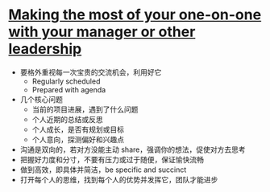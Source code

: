 # [Making the most of your one-on-one with your manager or other leadership](https://stackoverflow.blog/2020/10/27/make-the-most-one-on-one-with-your-manager-successful/)

- 要格外重视每一次宝贵的交流机会，利用好它
    - Regularly scheduled
    - Prepared with agenda
- 几个核心问题
    - 当前的项目进展，遇到了什么问题
    - 个人近期的总结或反思
    - 个人成长，是否有规划或目标
    - 个人意向，探测偏好和兴趣点
- 沟通是双向的，若对方没能主动 share，强调你的想法，促使对方去思考
- 把握好力度和分寸，不要有压力或过于随便，保证愉快流畅
- 做到高效，即具体并简洁，be specific and succinct
- 打开每个人的思维，找到每个人的优势并发挥它，团队才能进步
